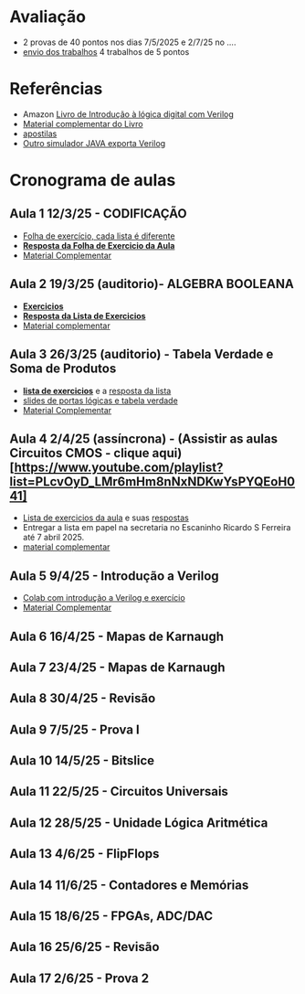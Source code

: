 # Avaliação
* 2 provas de 40 pontos nos dias 7/5/2025 e 2/7/25 no ....
* [envio dos trabalhos](https://forms.gle/zGpzHamM2AVR81hN7) 4 trabalhos de 5 pontos
  
# Referências 
* Amazon [Livro de Introdução à lógica digital com Verilog](https://www.amazon.com.br/Introdu%C3%A7%C3%A3o-L%C3%B3gica-Digital-com-Verilog-ebook/dp/B0CPJPDSFL/ref=sr_1_fkmr0_1?__mk_pt_BR=%C3%85M%C3%85%C5%BD%C3%95%C3%91&crid=2WZWPGQZ1BS9K&dib=eyJ2IjoiMSJ9.OpGfXffViXnTvj7ogV0CJh2OUy5TvRfvb-NJkDQCbejTJnPjzjIyDdXJegg2ufVIxAmt8HilkUTCtScS93YtzuAP6F8yfJGh-XGjBQPyg7g.6R-MiNqh0eDPVKqRcs4xc59LDL-K5f_KDrOBk49CK_0&dib_tag=se&keywords=introdu%C3%A7%C3%A3o+ao+verilog&qid=1708534722&sprefix=introducao+ao+verilo%2Caps%2C224&sr=8-1-fkmr0)
* [Material complementar do Livro](https://colab.research.google.com/drive/19Hx2VVszGURzVRCw6IQqC9SXse4hBxse?usp=sharing)
* [apostilas](https://github.com/arduinoufv/inf150/tree/master/referencias)
* [Outro simulador JAVA exporta Verilog](https://github.com/hneemann/Digital)

# Cronograma de aulas
## Aula 1 12/3/25 - CODIFICAÇÃO
* [Folha de exercício, cada lista é diferente](https://drive.google.com/file/d/1hVYZJdLe7PYeeJi03vZbT9mWAdDpBWUa/view?usp=sharing)
* [**Resposta da Folha de Exercicio da Aula**](https://docs.google.com/document/d/1cqq3Q13tjPxvGbMxlI_CgOY6hJ5Q5TpsB8NbBXLNNtU/edit?usp=sharing)
* [Material Complementar](https://github.com/arduinoufv/inf150/blob/master/aula2025/complementaraula1.md)

## Aula 2 19/3/25 (auditorio)- ALGEBRA BOOLEANA
* [**Exercicios**](https://github.com/arduinoufv/inf150/blob/master/aulas2023/lista_portas_logicas.pdf)
* [**Resposta da Lista de Exercicios**](https://github.com/arduinoufv/inf150/blob/master/aulas2023/answer_portas_logicas.pdf)
* [Material complementar](https://github.com/arduinoufv/inf150/blob/master/aula2025/materialcomplementaraula2.md)

## Aula 3 26/3/25 (auditorio)  - Tabela Verdade e Soma de Produtos
  * [**lista de exercicios**](https://drive.google.com/file/d/1--W5NXHyAUGi1qciiN-YxRrLvHiniXl3/view?usp=sharing) e a [resposta da lista](https://drive.google.com/file/d/1hld6aUR42eBKP4UkdDtW4a7O47mY1wB5/view?usp=sharing)
  * [slides de portas lógicas e tabela verdade](https://docs.google.com/presentation/d/1GkUW5eD_ZkHe4yXAb5SvtNi0wi1yX2J4IXJ8inCa15c/edit?usp=sharing)
  * [Material Complementar](https://github.com/arduinoufv/inf150/blob/master/aula2025/aula3_materialcomplementar.md)   

## Aula 4 2/4/25 (assíncrona) - (Assistir as aulas Circuitos CMOS - clique aqui)[https://www.youtube.com/playlist?list=PLcvOyD_LMr6mHm8nNxNDKwYsPYQEoH041]

* [Lista de exercicios da aula](https://drive.google.com/file/d/1-2zKhwZjzf9PLyEUHJEr55TJY73Fse65/view?usp=sharing) e suas [respostas](https://drive.google.com/file/d/1GKmm5gsR7oYwfVEnADQ6TbARqb8rPi3c/view?usp=sharing)
* Entregar a lista em papel na secretaria no Escaninho Ricardo S Ferreira até 7 abril 2025.
* [material complementar](https://github.com/arduinoufv/inf150/blob/master/aula2025/aula4_materialcomplementar.md)
  
## Aula 5 9/4/25 - Introdução a Verilog
 * [Colab com introdução a Verilog e exercício](https://colab.research.google.com/drive/1suVDyByBbvu8xugBTyiYrHu8VN6d8se1?usp=sharing)
 * [Material Complementar](https://github.com/arduinoufv/inf150/blob/master/aula2025/aula5_materialcomplementar.md) 

## Aula 6 16/4/25 - Mapas de Karnaugh

## Aula 7 23/4/25 - Mapas de Karnaugh

## Aula 8 30/4/25 - Revisão

## Aula 9 7/5/25 - Prova I

## Aula 10 14/5/25 - Bitslice

## Aula 11 22/5/25 - Circuitos Universais

## Aula 12 28/5/25 - Unidade Lógica Aritmética 

## Aula 13 4/6/25 - FlipFlops 

## Aula 14 11/6/25 - Contadores e Memórias

## Aula 15 18/6/25 - FPGAs, ADC/DAC

## Aula 16 25/6/25 - Revisão 

## Aula 17 2/6/25  - Prova 2


